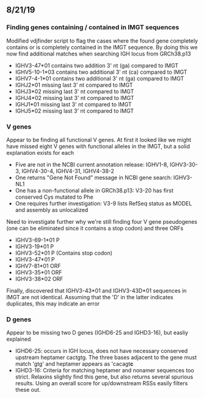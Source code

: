 ## 8/21/19

### Finding genes containing / contained in IMGT sequences

Modified vdjfinder script to flag the cases where the found gene completely contains or is completely contained
in the IMGT sequence. By doing this we now find additional matches when searching IGH locus from GRCh38.p13

* IGHV3-47\*01 contains two addition 3' nt (ga) compared to IMGT
* IGHV5-10-1\*03 contains two additional 3' nt (ca) compared to IMGT
* IGHV7-4-1\*01 contains two additional 3' nt (ga) compared to IMGT
* IGHJ2\*01 missing last 3' nt compared to IMGT
* IGHJ3\*02 missing last 3' nt compared to IMGT
* IGHJ4\*02 missing last 3' nt compared to IMGT
* IGHJ1\*01 missing last 3' nt compared to IMGT
* IGHJ5\*02 missing last 3' nt compared to IMGT

### V genes

Appear to be finding all functional V genes. At first it looked like we might have missed eight V genes with functional
alleles in the IMGT, but a solid explanation exists for each

* Five are not in the NCBI current annotation release: IGHV1-8, IGHV3-30-3, IGHV4-30-4, IGHV4-31, IGHV4-38-2
* One returns "Gene Not Found" message in NCBI gene search: IGHV3-NL1
* One has a non-functional allele in GRCh38.p13: V3-20 has first conserved Cys mutated to Phe
* One requires further investigation: V3-9 lists RefSeq status as MODEL and assembly as unlocalized

Need to investigate further why we're still finding four V gene pseudogenes (one can be eliminated since it
contains a stop codon) and three ORFs

* IGHV3-69-1\*01 P
* IGHV3-19\*01 P
* IGHV3-52\*01 P (Contains stop codon)
* IGHV3-47\*01 P
* IGHV7-81\*01 ORF
* IGHV3-35\*01 ORF
* IGHV3-38\*02 ORF 

Finally, discovered that IGHV3-43\*01 and IGHV3-43D\*01 sequences in IMGT are not identical. Assuming that the 'D' in
the latter indicates duplicates, this may indicate an error

### D genes

Appear to be missing two D genes (IGHD6-25 and IGHD3-16), but easliy explained

* IGHD6-25: occurs in IGH locus, does not have necessary conserved upstream heptamer cactgtg. The three bases adjacent
to the gene must match 'gtg' and heptamer appears as 'cacagt**c**
* IGHD3-16: Criteria for matching heptamer and nonamer sequences too strict. Relaxins slightly find this gene, but also returns several spurious results. Using an overall score for up/downstream RSSs easily filters these out.

